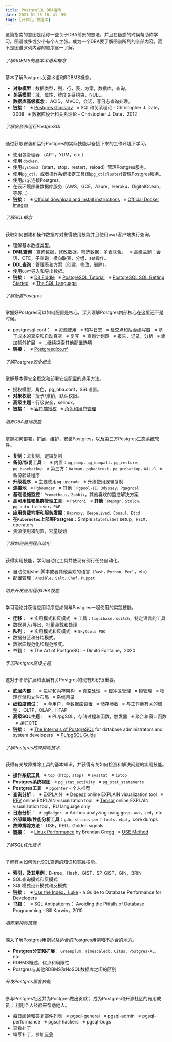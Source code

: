 ```yaml
---
title: PostgreSQL DBA指南
date: 2021-01-25 18：41：59
tags: [计算机，数据库]
---
```


这篇指南的意图是给你一些关于DBA前景的想法，并且在疑惑的时候帮助你学习。图谱或多或少带有个人主张。成为一个DBA要了解图谱所列的全部内容，而不是图谱罗列内容的顺序逐一了解。

###### 了解RDBMS的基本术语和概念
基本了解Postgres关键术语和RDBMS概念。

- **对象模型**：数据类型，列，行，表，方案，数据库，查询。
- **关系模型**：域，属性，维度关系约束，NULL。
- **数据库高级概念**： ACID，MVCC，会话，写日志查询处理。
- **链接**： 
&nbsp;&nbsp;※  [Postgres Glossary](https：//www.postgresql.org/docs/13/glossary.html)
&nbsp;&nbsp;※  SQL和关系理论 - Christopher J. Date，2009
&nbsp;&nbsp;※  数据库设计和关系理论 - Christopher J. Date，2012

###### 了解安装和运行PostgreSQL
通过获取安装和运行Postgres的实际技能以备接下来的工作环境下学习。
- 使用包管理器 （APT，YUM，etc.）
- 使用 `docker`。
- 使用`systemd` （start，stop，restart，reload）管理Postgres服务。
- 使用`pg_ctl`，或者操作系统指定工具(像`pg_ctlcluster`)管理Postgres服务。
- 使用`psql`连接Postgres。
- 在云环境部署数据库服务（AWS，GCE，Azure，Heroku，DigitalOcean，等等...）.
- **链接**：
&nbsp;&nbsp;※ [Official download and install instructions](https：//www.postgresql.org/download/)
&nbsp;&nbsp;※ [Official Docker images](https：//hub.docker.com/_/postgres)

###### 了解SQL概念
获取如何创建和操作数据库对象得使用技能并且使用`psql`客户端执行查询。

- 理解基本数据类型。
- **DML查询**：查询数据，修改数据，筛选数据，多表联合。
&nbsp;&nbsp;※ 高级主题：会话，CTE，子查询，横向联表，分组，set操作。
- **DDL查询**：管理表和方案（创建，修改，删除）。
- 使用`COPY`导入和导出数据。
- **链接**：
&nbsp;&nbsp;※ [DB Fiddle](https：//www.db-fiddle.com/)
&nbsp;&nbsp;※ [PostgreSQL Tutorial](https：//www.postgresqltutorial.com/)
&nbsp;&nbsp;※ [PostgreSQL SQL Getting Started](https：//www.postgresql.org/docs/current/tutorial-sql.html)
&nbsp;&nbsp;※ [The SQL Language](https：//www.postgresql.org/docs/current/sql.html)

###### 了解配置Postgres
掌握好Postgres可以如何配置是核心，深入理解Postgres内部核心在这里还不是时候。

- postgresql.conf：
&nbsp;&nbsp;※ 资源使用
&nbsp;&nbsp;※ 预写日志
&nbsp;&nbsp;※ 检查点和后台编写器
&nbsp;&nbsp;※ 基于成本的真空和自动真空
&nbsp;&nbsp;※ 复写
&nbsp;&nbsp;※ 查询计划器
&nbsp;&nbsp;※ 报告，记录，分析
&nbsp;&nbsp;※ 添加额外扩展
&nbsp;&nbsp;※ ...继续探索其他配置选项
- **链接**：
&nbsp;&nbsp;※ [Postgresqlco.nf](http：//postgresqlco.nf/)

###### 了解Postgres安全概念
掌握基本得安全概念和部署安全配置的通用方法。

- 授权模型，角色，pg_hba.conf，SSL设置。
- **对象权限**：授予/撤销，默认权限。
- **高级主题** - 行级安全，selinux。
- **链接**：
&nbsp;&nbsp;※ [客户端授权](https：//www.postgresql.org/docs/current/client-authentication.html)
&nbsp;&nbsp;※ [角色和用户管理](https：//www.postgresql.org/docs/current/user-manag.html)

###### 培养DBA基础技能
掌握如何部署，扩展，维护，安装Postgres，以及第三方Postgres生态系统软件。

- **复制**：流复制，逻辑复制
- **备份/恢复工具**：
&nbsp;&nbsp;※ 内置：`pg_dump，pg_dumpall，pg_restore，pg_basebackup`
&nbsp;&nbsp;※ 第三方：`barman，pgbackrest，pg_probackup，WAL-G`
&nbsp;&nbsp;※ 备份验证程序
- **升级程序**
&nbsp;&nbsp;※ 主要使用`pg_upgrade`
&nbsp;&nbsp;※ 升级使用逻辑复制
- **连接池**
&nbsp;&nbsp;※ `Pgbouncer`
&nbsp;&nbsp;※ 其他：`Pgpool-II，Odyssey，Pgagroal`
- **基础设施监控**：`Prometheus，Zabbix`，其他喜欢的监控解决方案
- **高可用性和集群管理工具**
&nbsp;&nbsp;※ `Patroni`
&nbsp;&nbsp;※ **其他**：`Repmgr，Stolon，pg_auto_failover，PAF`
- **应用负载均衡和服务发掘**：`Haproxy，Keepalived，Consul，Etcd`
- **在`Kubernetes`上部署Postgres**：Simple `StatefulSet` setup，`HELM`，operators
- 资源使用和配置，容量规划

###### 了解如何使例程自动化
获得实用技能，学习自动化工具并使现有例行任务自动化。

- 自动使用shell脚本或者其他喜欢的语言（`Bash，Python，Perl`，etc）
- 配置管理：`Ansible，Salt，Chef，Puppet`

###### 培养开发应用程序DBA技能
学习理论并获得应用程序应如何与Postgres一起使用的实践技能。

- **迁移**：
&nbsp;&nbsp;※ 实用模式和反模式
&nbsp;&nbsp;※ 工具：`liquibase，sqitch`，特定语言的工具
- 数据导入/导出，批量装载和处理
- **队列**：
&nbsp;&nbsp;※ 实用模式和反模式
&nbsp;&nbsp;※ `Skytools PGQ`
- 数据分区和分片模式。
- 数据库规范化和规范形式。
- 书籍：
&nbsp;&nbsp;※ The Art of PostgreSQL - Dimitri Fontaine，2020

###### 学习Postgres高级主题
这对于不断扩展和发展有关Postgres的现有知识很重要。

- **底层内部**：
&nbsp;&nbsp;※ 进程和内存架构
&nbsp;&nbsp;※ 真空处理
&nbsp;&nbsp;※ 缓冲区管理
&nbsp;&nbsp;※ 锁管理
&nbsp;&nbsp;※ 物理存储和文件布局
&nbsp;&nbsp;※ 系统目录
- **细粒度调试**：
&nbsp;&nbsp;※ 单用户，单数据库设置
&nbsp;&nbsp;※ 储存参数
&nbsp;&nbsp;※ 与工作量有关的调整： OLTP，OLAP，HTAP
- **高级SQL主题**：
&nbsp;&nbsp;※ PL/pgSQL，存储过程和函数，触发器
&nbsp;&nbsp;※ 聚合和窗口函数
&nbsp;&nbsp;※ 递归CTE
- **链接**：
&nbsp;&nbsp;※ [The Internals of PostgreSQL](http：//www.interdb.jp/pg/index.html) for database administrators and system developers
&nbsp;&nbsp;※ [PL/pgSQL Guide](https：//www.postgresql.org/docs/current/plpgsql.html)

###### 了解Postgres故障排除技术
获得有关故障排除工具的基本知识，并获得有关如何检测和解决问题的实用技能。

- **操作系统工具**
&nbsp;&nbsp;※ `top (htop，atop)`
&nbsp;&nbsp;※ `sysstat`
&nbsp;&nbsp;※ `iotop`
- **Postgres系统视图**
&nbsp;&nbsp;※ `pg_stat_activity`
&nbsp;&nbsp;※ `pg_stat_statements`
- **Postgres工具**
&nbsp;&nbsp;※ `pgcenter` - 个人推荐
- **查询分析**：
&nbsp;&nbsp;※ [EXPLAIN](https：//www.postgresql.org/docs/current/sql-explain.html)
&nbsp;&nbsp;※ [Depesz](https：//explain.depesz.com/) online EXPLAIN visualization tool
&nbsp;&nbsp;※ [PEV](https：//tatiyants.com/pev/#/plans) online EXPLAIN visualization tool
&nbsp;&nbsp;※ [Tensor](https：//explain.tensor.ru/) online EXPLAIN visualization tool，RU language only
- **日志分析**：
&nbsp;&nbsp;※ `pgBadger`
&nbsp;&nbsp;※ Ad-hoc analyzing using `grep，awk，sed`，etc.
- **外部跟踪/性能分析工具**：`gdb，strace，perf-tools，ebpf`，core dumps
- **故障排除方法**： USE，RED，Golden signals
- **链接**：
&nbsp;&nbsp;※ [Linux Performance](http：//www.brendangregg.com/linuxperf.html) by Brendan Gregg
&nbsp;&nbsp;※ [USE Method](http：//www.brendangregg.com/usemethod.html)

###### 了解SQL优化技术
了解有关如何优化SQL查询的知识和实践技能。
- **索引，及其用例**：B-tree，Hash，GiST，SP-GiST，GIN，BRIN
- SQL查询模式和反模式
- SQL模式设计模式和反模式
- **链接**：
&nbsp;&nbsp;※ [Use the Index，Luke](https://use-the-index-luke.com/) - a Guide to Database Performance for Developers
- **书籍**：
&nbsp;&nbsp;※ SQL Antipatterns： Avoiding the Pitfalls of Database Programming - Bill Karwin，2010

###### 培养架构师技能
深入了解Postgres用例以及适合的Postgres用例和不适合的地方。

- **Postgres分支和扩展**： `Greenplum，Timescaledb，Citus，Postgres-XL`，etc.
- RDBMS概述，优点和局限性
- Postgres与其他RDBMS和NoSQL数据库之间的区别

###### 开发Postgres黑客技能
参与Postgres社区并为Postgres做出贡献； 成为Postgres和开源社区的有用成员； 利用个人经验来帮助他人。

- 每日阅读和答复邮件[列表](https://www.postgresql.org/list/)
&nbsp;&nbsp;※ pgsql-general
&nbsp;&nbsp;※ pgsql-admin
&nbsp;&nbsp;※ pgsql-performance
&nbsp;&nbsp;※ pgsql-hackers
&nbsp;&nbsp;※ pgsql-bugs
- 查看补丁
- 编写补丁，参加[庆典](https://commitfest.postgresql.org/)